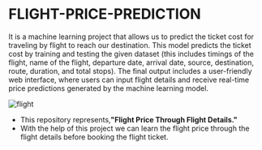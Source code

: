 # FLIGHT-PRICE-PREDICTION

It is a machine learning project that allows us to predict the ticket cost for traveling by flight to reach our destination. This model predicts the ticket cost by training and testing the given dataset (this includes timings of the flight, name of the flight, departure date, arrival date, source, destination, route, duration, and total stops). The final output includes a user-friendly web interface, where users can input flight details and receive real-time price predictions generated by the machine learning model.


![flight](https://github.com/user-attachments/assets/b3e94612-7ba5-46ba-bed5-6311cb557573)

* This repository represents,**"Flight Price Through Flight Details."**
* With the help of this project we can learn the flight price through the flight details before booking the flight ticket.
